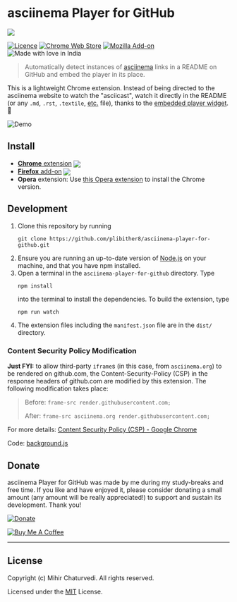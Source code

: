 # asciinema Player for GitHub

<a href="https://asciinema.org/a/377926" target="_blank"><img src="https://asciinema.org/a/377926.svg" /></a>

[link-cws]: https://chrome.google.com/webstore/detail/mkllmpcfhjcbkmegdpnaemhpdddffhil "Version published on Chrome Web Store"
[link-amo]: https://addons.mozilla.org/en-US/firefox/addon/asciinema-player-for-github/ "Version published on Mozilla Add-ons"

[![Licence](https://img.shields.io/badge/License-MIT-green.svg?style=flat-square)](LICENSE) 
[![Chrome Web Store](https://img.shields.io/chrome-web-store/users/mkllmpcfhjcbkmegdpnaemhpdddffhil.svg?label=chrome%20users&style=flat-square)][link-cws]
[![Mozilla Add-on](https://img.shields.io/amo/users/asciinema-player-for-github.svg?label=firefox%20users&style=flat-square)][link-amo]
![Made with love in India](https://madewithlove.now.sh/in?heart=true&colorB=%23ff701f&template=flat-square)

> Automatically detect instances of [asciinema](https://asciinema.org) links in a README on GitHub and embed the player in its place.

This is a lightweight Chrome extension. Instead of being directed to the asciinema website to watch the "asciicast", watch it directly in the README (or any `.md`, `.rst`, `.textile`, [etc.](https://github.com/github/markup/blob/master/README.md#markups) file), thanks to the [embedded player widget](https://asciinema.org/docs/embedding). 🎉

![Demo](assets/demo.gif)

## Install

- [**Chrome** extension][link-cws] [<img valign="middle" src="https://img.shields.io/chrome-web-store/v/mkllmpcfhjcbkmegdpnaemhpdddffhil.svg?label=%20">][link-cws]
- [**Firefox** add-on][link-amo] [<img valign="middle" src="https://img.shields.io/amo/v/asciinema-player-for-github.svg?label=%20">][link-amo]
- **Opera** extension: Use [this Opera extension](https://addons.opera.com/en/extensions/details/download-chrome-extension-9/) to install the Chrome version.

## Development

1. Clone this repository by running
    ```
    git clone https://github.com/plibither8/asciinema-player-for-github.git
    ```
1. Ensure you are running an up-to-date version of [Node.js](https://nodejs.org/en/download/package-manager/) on your machine, and that you have npm installed.
1. Open a terminal in the `asciinema-player-for-github` directory. Type
    ```
    npm install
    ```
    into the terminal to install the dependencies. To build the extension, type
    ```
    npm run watch
    ```
1. The extension files including the `manifest.json` file are in the `dist/` directory.

### Content Security Policy Modification

**Just FYI:** to allow third-party `iframe`s (in this case, from `asciinema.org`) to be rendered on github.com, the Content-Security-Policy (CSP) in the response headers of github.com are modified by this extension. The following modification takes place:

> Before: `frame-src render.githubusercontent.com;`
>
> After: `frame-src asciinema.org render.githubusercontent.com;`

For more details: [Content Security Policy (CSP) - Google Chrome](https://developer.chrome.com/extensions/contentSecurityPolicy)

Code: [background.js](src/background.js)

## Donate

asciinema Player for GitHub was made by me during my study-breaks and free time. If you like and have enjoyed it, please consider donating a small amount (any amount will be really appreciated!) to support and sustain its development. Thank you!

[![Donate](https://img.shields.io/badge/donate-PayPal-blue.svg?style=for-the-badge&logo=paypal)](https://paypal.me/plibither8)

[![Buy Me A Coffee](https://www.buymeacoffee.com/assets/img/custom_images/purple_img.png)](https://www.buymeacoffee.com/plibither8)

---

## License

Copyright (c) Mihir Chaturvedi. All rights reserved.

Licensed under the [MIT](LICENSE) License.



